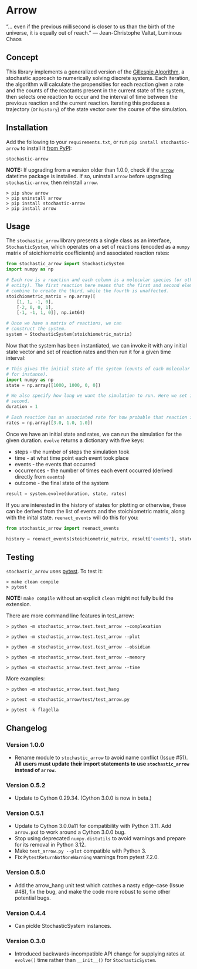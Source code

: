 # Arrow

“... even if the previous millisecond is closer to us than the birth of the universe, it is equally out of reach.”
― Jean-Christophe Valtat, Luminous Chaos

## Concept

This library implements a generalized version of the [Gillespie
Algorithm](https://en.wikipedia.org/wiki/Gillespie_algorithm), a stochastic
approach to numerically solving discrete systems. Each iteration, the algorithm
will calculate the propensities for each reaction given a rate and the counts
of the reactants present in the current state of the system, then selects one
reaction to occur and the interval of time between the previous reaction and
the current reaction. Iterating this produces a trajectory (or `history`) of
the state vector over the course of the simulation.

## Installation

Add the following to your `requirements.txt`, or run
`pip install stochastic-arrow` to install it [from PyPI](https://pypi.org/project/stochastic-arrow/):

    stochastic-arrow

**NOTE:** If upgrading from a version older than 1.0.0, check if the [`arrow`](https://github.com/arrow-py/arrow) datetime package is installed. If so, uninstall `arrow` before upgrading `stochastic-arrow`, then reinstall `arrow`.

    > pip show arrow
    > pip uninstall arrow
    > pip install stochastic-arrow
    > pip install arrow

## Usage

The `stochastic_arrow` library presents a single class as an interface,
`StochasticSystem`, which operates on a set of reactions (encoded as a `numpy`
matrix of stoichiometrix coefficients) and associated reaction rates:

```python
from stochastic_arrow import StochasticSystem
import numpy as np

# Each row is a reaction and each column is a molecular species (or other
# entity). The first reaction here means that the first and second elements
# combine to create the third, while the fourth is unaffected.
stoichiometric_matrix = np.array([
    [1, 1, -1, 0],
    [-2, 0, 0, 1],
    [-1, -1, 1, 0]], np.int64)

# Once we have a matrix of reactions, we can
# construct the system.
system = StochasticSystem(stoichiometric_matrix)
```

Now that the system has been instantiated, we can invoke it with any initial
state vector and set of reaction rates and then run it for a given time interval:

```python
# This gives the initial state of the system (counts of each molecular species,
# for instance).
import numpy as np
state = np.array([1000, 1000, 0, 0])

# We also specify how long we want the simulation to run. Here we set it to one
# second.
duration = 1

# Each reaction has an associated rate for how probable that reaction is.
rates = np.array([3.0, 1.0, 1.0])
```

Once we have an initial state and rates, we can run the simulation for the
given duration. `evolve` returns a dictionary with five keys:

* steps - the number of steps the simulation took
* time - at what time point each event took place
* events - the events that occurred
* occurrences - the number of times each event occurred (derived directly from `events`)
* outcome - the final state of the system

```python
result = system.evolve(duration, state, rates)
```

If you are interested in the history of states for plotting or otherwise, these can be
derived from the list of events and the stoichiometric matrix, along with the inital
state. `reenact_events` will do this for you:

```python
from stochastic_arrow import reenact_events

history = reenact_events(stoichiometric_matrix, result['events'], state)
```

## Testing

`stochastic_arrow` uses [pytest](https://docs.pytest.org/en/latest/). To test it:

    > make clean compile
    > pytest

**NOTE:** `make compile` without an explicit `clean` might not fully build the extension.

There are more command line features in test_arrow:

    > python -m stochastic_arrow.test.test_arrow --complexation

    > python -m stochastic_arrow.test.test_arrow --plot

    > python -m stochastic_arrow.test.test_arrow --obsidian

    > python -m stochastic_arrow.test.test_arrow --memory

    > python -m stochastic_arrow.test.test_arrow --time

More examples:

    > python -m stochastic_arrow.test.test_hang

    > pytest -m stochastic_arrow/test/test_arrow.py

    > pytest -k flagella

## Changelog

### Version 1.0.0

* Rename module to `stochastic_arrow` to avoid name conflict (Issue #51). **All users must update their import statements to use `stochastic_arrow` instead of `arrow`.**

### Version 0.5.2

* Update to Cython 0.29.34. (Cython 3.0.0 is now in beta.)

### Version 0.5.1

* Update to Cython 3.0.0a11 for compatibility with Python 3.11.
  Add `arrow.pxd` to work around a Cython 3.0.0 bug.
* Stop using deprecated `numpy.distutils` to avoid warnings and prepare for its
  removal in Python 3.12.
* Make `test_arrow.py --plot` compatible with Python 3.
* Fix `PytestReturnNotNoneWarning` warnings from pytest 7.2.0.

### Version 0.5.0

* Add the arrow_hang unit test which catches a nasty edge-case (Issue #48),
  fix the bug, and make the code more robust to some other potential bugs.

### Version 0.4.4

* Can pickle StochasticSystem instances.

### Version 0.3.0

* Introduced backwards-incompatible API change for supplying rates at `evolve()` time rather than `__init__()` for `StochasticSystem`.
